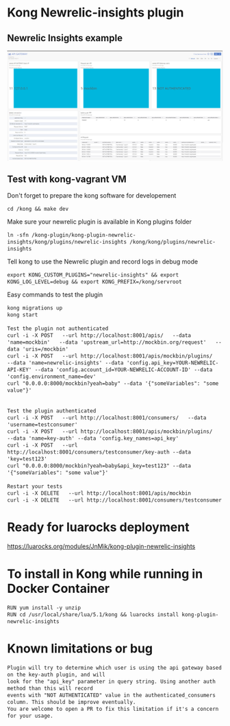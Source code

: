 # Kong Newrelic-insights plugin

## Newrelic Insights example

<img src="newrelic-insights-example.jpg" align="center" />

## Test with kong-vagrant VM

Don't forget to prepare the kong software for developement

    cd /kong && make dev

Make sure your newrelic plugin is available in Kong plugins folder

    ln -sfn /kong-plugin/kong-plugin-newrelic-insights/kong/plugins/newrelic-insights /kong/kong/plugins/newrelic-insights

Tell kong to use the Newrelic plugin and record logs in debug mode

    export KONG_CUSTOM_PLUGINS="newrelic-insights" && export KONG_LOG_LEVEL=debug && export KONG_PREFIX=/kong/servroot

Easy commands to test the plugin

    kong migrations up
    kong start
    
    Test the plugin not authenticated
    curl -i -X POST   --url http://localhost:8001/apis/   --data 'name=mockbin'   --data 'upstream_url=http://mockbin.org/request'   --data 'uris=/mockbin'
    curl -i -X POST   --url http://localhost:8001/apis/mockbin/plugins/   --data 'name=newrelic-insights' --data 'config.api_key=YOUR-NEWRELIC-API-KEY' --data 'config.account_id=YOUR-NEWRELIC-ACCOUNT-ID' --data 'config.environment_name=dev'
    curl "0.0.0.0:8000/mockbin?yeah=baby" --data '{"someVariables": "some value"}'
   
    
    Test the plugin authenticated
    curl -i -X POST   --url http://localhost:8001/consumers/   --data 'username=testconsumer'
    curl -i -X POST   --url http://localhost:8001/apis/mockbin/plugins/   --data 'name=key-auth' --data 'config.key_names=api_key'
    curl -i -X POST   --url http://localhost:8001/consumers/testconsumer/key-auth --data 'key=test123'
    curl "0.0.0.0:8000/mockbin?yeah=baby&api_key=test123" --data '{"someVariables": "some value"}'
    
    Restart your tests
    curl -i -X DELETE   --url http://localhost:8001/apis/mockbin
    curl -i -X DELETE   --url http://localhost:8001/consumers/testconsumer
    
# Ready for luarocks deployment 
    
   https://luarocks.org/modules/JnMik/kong-plugin-newrelic-insights
   
# To install in Kong while running in Docker Container

    RUN yum install -y unzip
    RUN cd /usr/local/share/lua/5.1/kong && luarocks install kong-plugin-newrelic-insights
    
# Known limitations or bug

    Plugin will try to determine which user is using the api gateway based on the key-auth plugin, and will 
    look for the "api_key" parameter in query string. Using another auth method than this will record
    events with "NOT AUTHENTICATED" value in the authenticated_consumers column. This should be improve eventually. 
    You are welcome to open a PR to fix this limitation if it's a concern for your usage.
